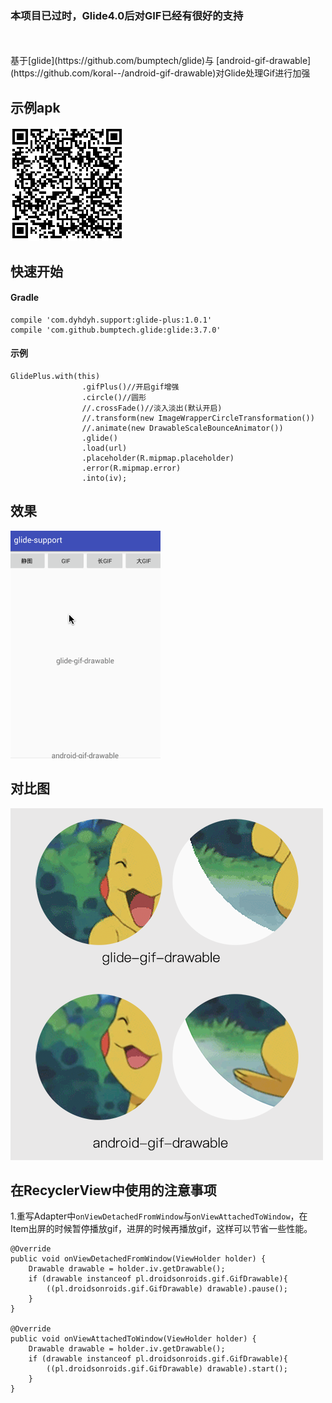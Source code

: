 ### 本项目已过时，Glide4.0后对GIF已经有很好的支持

<br/>
<br/>
基于[glide](https://github.com/bumptech/glide)与
[android-gif-drawable](https://github.com/koral--/android-gif-drawable)对Glide处理Gif进行加强

## __示例apk__
![](screenshot/example-download.png)

## __快速开始__
####  Gradle
```
compile 'com.dyhdyh.support:glide-plus:1.0.1'
compile 'com.github.bumptech.glide:glide:3.7.0'
```

#### 示例
```
GlidePlus.with(this)
                .gifPlus()//开启gif增强
                .circle()//圆形
                //.crossFade()//淡入淡出(默认开启)
                //.transform(new ImageWrapperCircleTransformation())
                //.animate(new DrawableScaleBounceAnimator())
                .glide()
                .load(url)
                .placeholder(R.mipmap.placeholder)
                .error(R.mipmap.error)
                .into(iv);
```

## __效果__
![](screenshot/screenshot.gif)

## __对比图__
![](screenshot/example-compared-small.png)

## __在RecyclerView中使用的注意事项__
1.重写Adapter中`onViewDetachedFromWindow`与`onViewAttachedToWindow`，在Item出屏的时候暂停播放gif，进屏的时候再播放gif，这样可以节省一些性能。  

```
@Override
public void onViewDetachedFromWindow(ViewHolder holder) {
    Drawable drawable = holder.iv.getDrawable();
    if (drawable instanceof pl.droidsonroids.gif.GifDrawable){
        ((pl.droidsonroids.gif.GifDrawable) drawable).pause();
    }
}

@Override
public void onViewAttachedToWindow(ViewHolder holder) {
    Drawable drawable = holder.iv.getDrawable();
    if (drawable instanceof pl.droidsonroids.gif.GifDrawable){
        ((pl.droidsonroids.gif.GifDrawable) drawable).start();
    }
}
```



